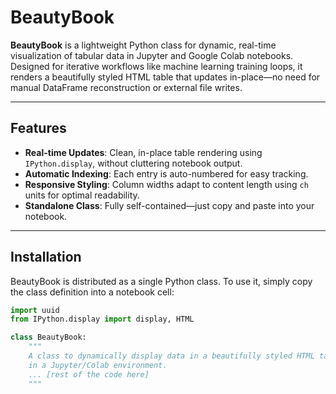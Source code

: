 # BeautyBook

**BeautyBook** is a lightweight Python class for dynamic, real-time visualization of tabular data in Jupyter and Google Colab notebooks. Designed for iterative workflows like machine learning training loops, it renders a beautifully styled HTML table that updates in-place—no need for manual DataFrame reconstruction or external file writes.

---

## Features

- **Real-time Updates**: Clean, in-place table rendering using `IPython.display`, without cluttering notebook output.
- **Automatic Indexing**: Each entry is auto-numbered for easy tracking.
- **Responsive Styling**: Column widths adapt to content length using `ch` units for optimal readability.
- **Standalone Class**: Fully self-contained—just copy and paste into your notebook.

---

## Installation

BeautyBook is distributed as a single Python class. To use it, simply copy the class definition into a notebook cell:

```python
import uuid
from IPython.display import display, HTML

class BeautyBook:
    """
    A class to dynamically display data in a beautifully styled HTML table
    in a Jupyter/Colab environment.
    ... [rest of the code here]
    """
